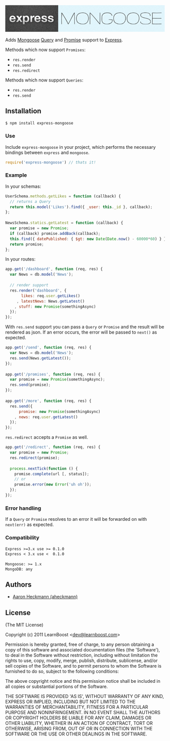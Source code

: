 <img src="https://github.com/LearnBoost/express-mongoose/raw/master/express-mongoose.png"/>

Adds [Mongoose](http://mongoosejs.com) [Query](http://mongoosejs.com/docs/api.html#query-js) and [Promise](http://mongoosejs.com/docs/api.html#promise-js) support to [Express](http://expressjs.com).

Methods which now support `Promises`:

   - `res.render`
   - `res.send`
   - `res.redirect`

Methods which now support `Queries`:

   - `res.render`
   - `res.send`

## Installation

    $ npm install express-mongoose

### Use

Include `express-mongoose` in your project, which performs the necessary bindings between `express` and `mongoose`.

```js
require('express-mongoose') // thats it!
```

### Example

In your schemas:

```js
UserSchema.methods.getLikes = function (callback) {
  // returns a Query
  return this.model('Likes').find({ _user: this._id }, callback);
};

NewsSchema.statics.getLatest = function (callback) {
  var promise = new Promise;
  if (callback) promise.addBack(callback);
  this.find({ datePublished: { $gt: new Date(Date.now() - 60000*60) } }, promise.resolve.bind(promise));
  return promise;
};
```

In your routes:

```js
app.get('/dashboard', function (req, res) {
  var News = db.model('News');

  // render support
  res.render('dashboard', {
       likes: req.user.getLikes()
     , latestNews: News.getLatest()
    , stuff: new Promise(somethingAsync)
  });
});
```

With `res.send` support you can pass a `Query` or `Promise` and the result will be rendered as json.
If an error occurs, the error will be passed to `next()` as expected.

```js
app.get('/send', function (req, res) {
  var News = db.model('News');
  res.send(News.getLatest());
});

app.get('/promises', function (req, res) {
  var promise = new Promise(somethingAsync);
  res.send(promise);
});

app.get('/more', function (req, res) {
  res.send({
      promise: new Promise(somethingAsync)
    , news: req.user.getLatest()
  });
});
```

`res.redirect` accepts a `Promise` as well.

```js
app.get('/redirect', function (req, res) {
  var promise = new Promise;
  res.redirect(promise);

  process.nextTick(function () {
    promise.complete(url [, status]);
    // or
    promise.error(new Error('uh oh'));
  });
});
```

### Error handling

 If a `Query` or `Promise` resolves to an error it will be forwarded on with `next(err)` as expected.

### Compatibility

```
Express >=3.x use >= 0.1.0
Express < 3.x use <  0.1.0

Mongoose: >= 1.x
MongoDB: any
```

## Authors

  - [Aaron Heckmann (aheckmann)](http://github.com/aheckmann)

## License

(The MIT License)

Copyright (c) 2011 LearnBoost &lt;dev@learnboost.com&gt;

Permission is hereby granted, free of charge, to any person obtaining
a copy of this software and associated documentation files (the
'Software'), to deal in the Software without restriction, including
without limitation the rights to use, copy, modify, merge, publish,
distribute, sublicense, and/or sell copies of the Software, and to
permit persons to whom the Software is furnished to do so, subject to
the following conditions:

The above copyright notice and this permission notice shall be
included in all copies or substantial portions of the Software.

THE SOFTWARE IS PROVIDED 'AS IS', WITHOUT WARRANTY OF ANY KIND,
EXPRESS OR IMPLIED, INCLUDING BUT NOT LIMITED TO THE WARRANTIES OF
MERCHANTABILITY, FITNESS FOR A PARTICULAR PURPOSE AND NONINFRINGEMENT.
IN NO EVENT SHALL THE AUTHORS OR COPYRIGHT HOLDERS BE LIABLE FOR ANY
CLAIM, DAMAGES OR OTHER LIABILITY, WHETHER IN AN ACTION OF CONTRACT,
TORT OR OTHERWISE, ARISING FROM, OUT OF OR IN CONNECTION WITH THE
SOFTWARE OR THE USE OR OTHER DEALINGS IN THE SOFTWARE.
